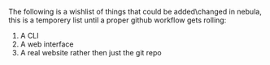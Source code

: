 The following is a wishlist of things that could be added\changed in nebula, this is a temporery list until a proper github workflow gets rolling:

1. A CLI
2. A web interface
3. A real website rather then just the git repo

